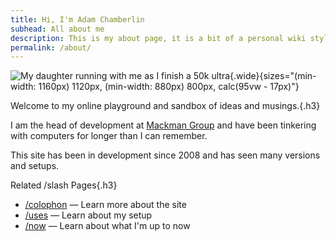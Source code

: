 ```yaml
---
title: Hi, I'm Adam Chamberlin
subhead: All about me
description: This is my about page, it is a bit of a personal wiki style page with some details about where I work and all that other stuff.
permalink: /about/
---
```


![My daughter running with me as I finish a 50k ultra](/images/pages/IMG_0900.jpeg){.wide}{sizes="(min-width: 1160px) 1120px, (min-width: 880px) 800px, calc(95vw - 17px)"}

Welcome to my online playground and sandbox of ideas and musings.{.h3}

I am the head of development at [Mackman Group](https://mackman.co.uk) and have been tinkering with computers for longer than I can remember.

This site has been in development since 2008 and has seen many versions and setups.

<div class="page--related">

Related /slash Pages{.h3}

- [/colophon](/colophon/) — Learn more about the site
- [/uses](/uses/) — Learn about my setup
- [/now](/now/) — Learn about what I'm up to now

</div>
